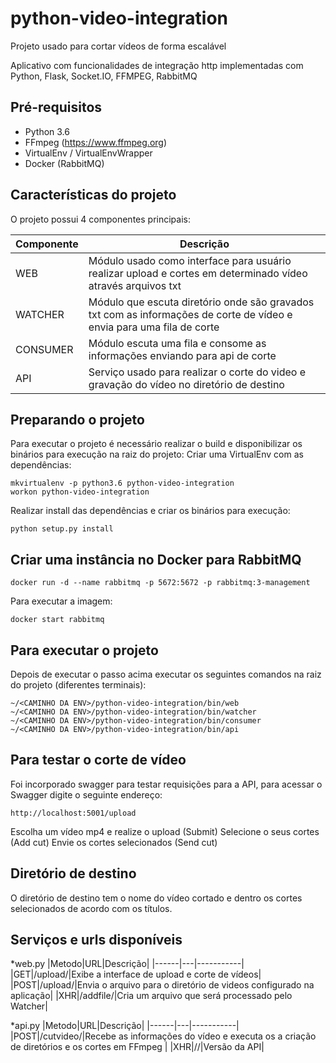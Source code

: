 # python-video-integration
Projeto usado para cortar vídeos de forma escalável

Aplicativo com funcionalidades de integração http implementadas com Python, Flask, Socket.IO, FFMPEG, RabbitMQ

## Pré-requisitos
* Python 3.6
* FFmpeg (https://www.ffmpeg.org)
* VirtualEnv / VirtualEnvWrapper
* Docker (RabbitMQ)

## Características do projeto
O projeto possui 4 componentes principais:

|Componente|Descrição|
|----------|---------|
|WEB|Módulo usado como interface para usuário realizar upload e cortes em determinado vídeo através arquivos txt|
|WATCHER|Módulo que escuta diretório onde são gravados txt com as informações de corte de vídeo e envia para uma fila de corte|
|CONSUMER|Módulo escuta uma fila e consome as informações enviando para api de corte|
|API|Serviço usado para realizar o corte do video e gravação do vídeo no diretório de destino |

## Preparando o projeto

Para executar o projeto é necessário realizar o build e disponibilizar os binários para execução na raiz do projeto:
Criar uma VirtualEnv com as dependências:
```
mkvirtualenv -p python3.6 python-video-integration
workon python-video-integration
```
Realizar install das dependências e criar os binários para execução:
```
python setup.py install
```

## Criar uma instância no Docker para RabbitMQ
```
docker run -d --name rabbitmq -p 5672:5672 -p rabbitmq:3-management
```
Para executar a imagem:
```
docker start rabbitmq
```

## Para executar o projeto
Depois de executar o passo acima executar os seguintes comandos na raiz do projeto (diferentes terminais):
```
~/<CAMINHO DA ENV>/python-video-integration/bin/web
~/<CAMINHO DA ENV>/python-video-integration/bin/watcher
~/<CAMINHO DA ENV>/python-video-integration/bin/consumer
~/<CAMINHO DA ENV>/python-video-integration/bin/api
```
## Para testar o corte de vídeo
Foi incorporado swagger para testar requisições para a API, para acessar o Swagger digite o seguinte endereço:
```
http://localhost:5001/upload
```
Escolha um vídeo mp4 e realize o upload (Submit)
Selecione o seus cortes (Add cut)
Envie os cortes selecionados (Send cut)

## Diretório de destino
O diretório de destino tem o nome do vídeo cortado e dentro os cortes selecionados de acordo com os títulos.

## Serviços e urls disponíveis 

*web.py
|Metodo|URL|Descrição|
|------|---|-----------|
|GET|/upload/|Exibe a interface de upload e corte de vídeos|
|POST|/upload/|Envia o arquivo para o diretório de videos configurado na aplicação|
|XHR|/addfile/|Cria um arquivo que será processado pelo Watcher|

*api.py
|Metodo|URL|Descrição|
|------|---|-----------|
|POST|/cutvideo/|Recebe as informações do vídeo e executa os a criação de diretórios e os cortes em FFmpeg |
|XHR|//|Versão da API|